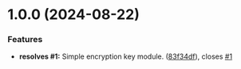 # 1.0.0 (2024-08-22)


### Features

* **resolves #1:** Simple encryption key module. ([83f34df](https://github.com/flagscript/terraform-aws-flagscript-kms/commit/83f34df63250c92c51cb121b7ce9098deb294d63)), closes [#1](https://github.com/flagscript/terraform-aws-flagscript-kms/issues/1)
